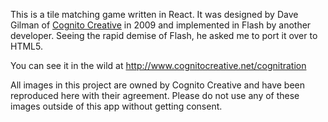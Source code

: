 This is a tile matching game written in React. It was designed by Dave Gilman of [Cognito Creative](cognitcreative.net) in 2009 and implemented in Flash by another developer. Seeing the rapid demise of Flash, he asked me to port it over to HTML5.

You can see it in the wild at http://www.cognitocreative.net/cognitration

All images in this project are owned by Cognito Creative and have been reproduced here with their agreement. Please do not use any of these images outside of this app without getting consent.



